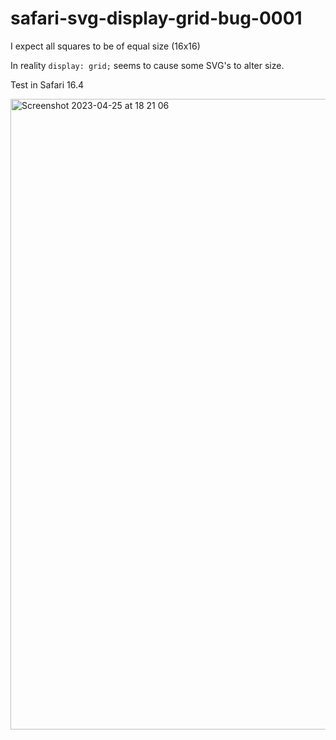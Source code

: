 # safari-svg-display-grid-bug-0001

I expect all squares to be of equal size (16x16)

In reality `display: grid;` seems to cause some SVG's to alter size.

Test in Safari 16.4

<img width="1009" alt="Screenshot 2023-04-25 at 18 21 06" src="https://user-images.githubusercontent.com/11521496/234340479-08cab89e-90b4-4626-9d1f-f2613490a398.png">

